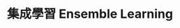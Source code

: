 ---
layout: page
title: 集成學習 Ensemble Learning
permalink: /pages/machine_learning/ensemble_learning/
---